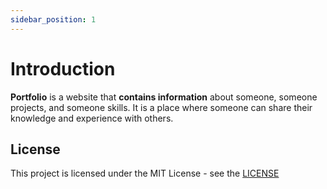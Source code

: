 ```yaml
---
sidebar_position: 1
---
```


# Introduction

**Portfolio** is a website that **contains information** about someone, someone projects, and someone skills. It is a place where someone can share their knowledge and experience with others.

## License

This project is licensed under the MIT License - see the [LICENSE](https://github.com/Deri-Kurniawan/portfolio/blob/master/LICENSE)
